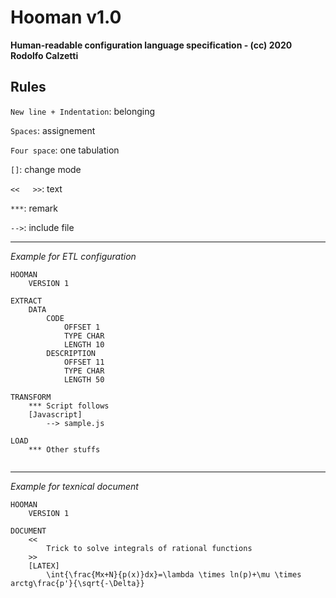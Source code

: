 # Hooman v1.0 

__Human-readable configuration language specification - (cc) 2020 Rodolfo Calzetti__

## Rules

```New line + Indentation```: belonging

```Spaces```: assignement

```Four space```: one tabulation

```[]```: change mode

```<<   >>```: text

```***```: remark

```-->```: include file 

---

_Example for ETL configuration_

```    
HOOMAN
    VERSION 1

EXTRACT
    DATA
        CODE
            OFFSET 1
            TYPE CHAR
            LENGTH 10
        DESCRIPTION
            OFFSET 11
            TYPE CHAR
            LENGTH 50
         
TRANSFORM
    *** Script follows
    [Javascript]
        --> sample.js
    
LOAD
    *** Other stuffs
    
```

---

_Example for texnical document_

```    
HOOMAN
    VERSION 1

DOCUMENT
    <<
        Trick to solve integrals of rational functions
    >>
    [LATEX]
        \int{\frac{Mx+N}{p(x)}dx}=\lambda \times ln(p)+\mu \times arctg\frac{p'}{\sqrt{-\Delta}}
```    
    

